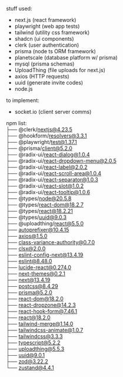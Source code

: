 stuff used:

- next.js (react framework)
- playwright (web app tests)
- tailwind (utility css framework)
- shadcn (ui components)
- clerk (user authentication)
- prisma (node ts ORM framework)
- planetscale (database platform w/ prisma)
- mysql (prisma schemas)
- UploadThing (file uploads for next.js)
- axios (HTTP requests)
- uuid (generate invite codes)
- node.js

to implement: 
- socket.io (client server comms)


npm list:<br>
├── @clerk/nextjs@4.23.5<br> 
├── @hookform/resolvers@3.3.1<br>
├── @playwright/test@1.37.1<br>
├── @prisma/client@5.2.0<br>
├── @radix-ui/react-dialog@1.0.4<br>
├── @radix-ui/react-dropdown-menu@2.0.5<br>
├── @radix-ui/react-label@2.0.2<br>
├── @radix-ui/react-scroll-area@1.0.4<br>
├── @radix-ui/react-separator@1.0.3<br>
├── @radix-ui/react-slot@1.0.2<br>
├── @radix-ui/react-tooltip@1.0.6<br>
├── @types/node@20.5.8<br>
├── @types/react-dom@18.2.7<br>
├── @types/react@18.2.21<br>
├── @types/uuid@9.0.3<br>
├── @uploadthing/react@5.5.0<br>
├── autoprefixer@10.4.15<br>
├── axios@1.5.0<br>
├── class-variance-authority@0.7.0<br>
├── clsx@2.0.0<br>
├── eslint-config-next@13.4.19<br>
├── eslint@8.48.0<br>
├── lucide-react@0.274.0<br>
├── next-themes@0.2.1<br>
├── next@13.4.19<br>
├── postcss@8.4.29<br>
├── prisma@5.2.0<br>
├── react-dom@18.2.0<br>
├── react-dropzone@14.2.3<br>
├── react-hook-form@7.46.1<br>
├── react@18.2.0<br>
├── tailwind-merge@1.14.0<br>
├── tailwindcss-animate@1.0.7<br>
├── tailwindcss@3.3.3<br>
├── typescript@5.2.2<br>
├── uploadthing@5.5.3<br>
├── uuid@9.0.1<br>
├── zod@3.22.2<br>
└── zustand@4.4.1<br>
